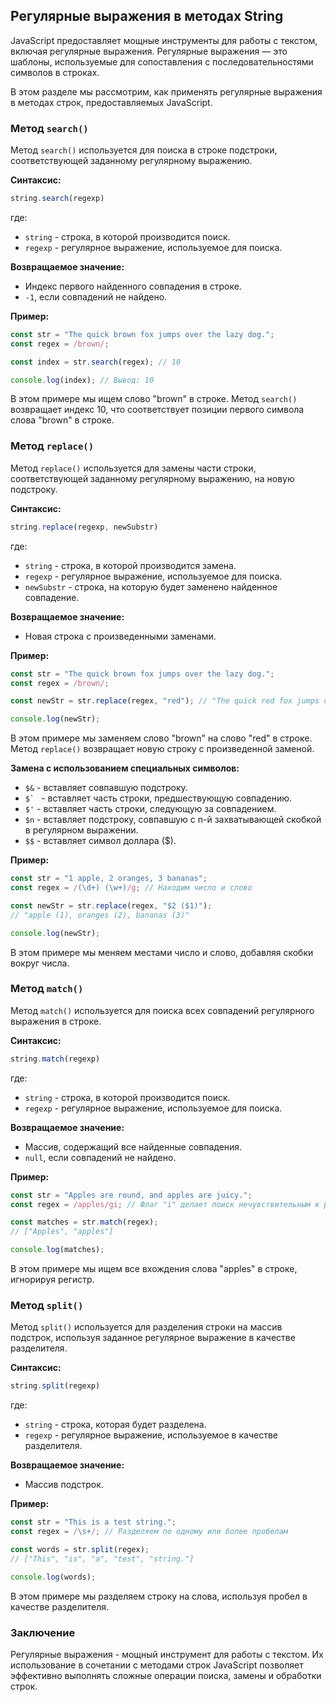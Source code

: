 ## Регулярные выражения в методах String

JavaScript предоставляет мощные инструменты для работы с текстом, включая регулярные выражения. Регулярные выражения — это шаблоны, используемые для сопоставления с последовательностями символов в строках. 

В этом разделе мы рассмотрим, как применять регулярные выражения в методах строк, предоставляемых JavaScript.

### Метод `search()`

Метод `search()` используется для поиска в строке подстроки, соответствующей заданному регулярному выражению. 

**Синтаксис:**

```javascript
string.search(regexp)
```

где:

* `string` - строка, в которой производится поиск.
* `regexp` - регулярное выражение, используемое для поиска.

**Возвращаемое значение:**

* Индекс первого найденного совпадения в строке.
* `-1`, если совпадений не найдено.

**Пример:**

```javascript
const str = "The quick brown fox jumps over the lazy dog.";
const regex = /brown/;

const index = str.search(regex); // 10

console.log(index); // Вывод: 10
```

В этом примере мы ищем слово "brown" в строке. Метод `search()` возвращает индекс 10, что соответствует позиции первого символа слова "brown" в строке.

### Метод `replace()`

Метод `replace()` используется для замены части строки, соответствующей заданному регулярному выражению, на новую подстроку.

**Синтаксис:**

```javascript
string.replace(regexp, newSubstr)
```

где:

* `string` - строка, в которой производится замена.
* `regexp` - регулярное выражение, используемое для поиска.
* `newSubstr` - строка, на которую будет заменено найденное совпадение.

**Возвращаемое значение:**

* Новая строка с произведенными заменами.

**Пример:**

```javascript
const str = "The quick brown fox jumps over the lazy dog.";
const regex = /brown/;

const newStr = str.replace(regex, "red"); // "The quick red fox jumps over the lazy dog."

console.log(newStr); 
```

В этом примере мы заменяем слово "brown" на слово "red" в строке. Метод `replace()` возвращает новую строку с произведенной заменой.

**Замена с использованием специальных символов:**

* `$&` - вставляет совпавшую подстроку.
* ``$` `` - вставляет часть строки, предшествующую совпадению.
* `$'` - вставляет часть строки, следующую за совпадением.
* `$n` - вставляет подстроку, совпавшую с n-й захватывающей скобкой в регулярном выражении.
* `$$` - вставляет символ доллара ($).

**Пример:**

```javascript
const str = "1 apple, 2 oranges, 3 bananas";
const regex = /(\d+) (\w+)/g; // Находим число и слово

const newStr = str.replace(regex, "$2 ($1)"); 
// "apple (1), oranges (2), bananas (3)"

console.log(newStr); 
```

В этом примере мы меняем местами число и слово, добавляя скобки вокруг числа.

### Метод `match()`

Метод `match()` используется для поиска всех совпадений регулярного выражения в строке.

**Синтаксис:**

```javascript
string.match(regexp)
```

где:

* `string` - строка, в которой производится поиск.
* `regexp` - регулярное выражение, используемое для поиска.

**Возвращаемое значение:**

* Массив, содержащий все найденные совпадения.
* `null`, если совпадений не найдено.

**Пример:**

```javascript
const str = "Apples are round, and apples are juicy.";
const regex = /apples/gi; // Флаг "i" делает поиск нечувствительным к регистру

const matches = str.match(regex); 
// ["Apples", "apples"]

console.log(matches); 
```

В этом примере мы ищем все вхождения слова "apples" в строке, игнорируя регистр. 

### Метод `split()`

Метод `split()` используется для разделения строки на массив подстрок, используя заданное регулярное выражение в качестве разделителя.

**Синтаксис:**

```javascript
string.split(regexp)
```

где:

* `string` - строка, которая будет разделена.
* `regexp` - регулярное выражение, используемое в качестве разделителя.

**Возвращаемое значение:**

* Массив подстрок.

**Пример:**

```javascript
const str = "This is a test string.";
const regex = /\s+/; // Разделяем по одному или более пробелам

const words = str.split(regex);
// ["This", "is", "a", "test", "string."]

console.log(words); 
```

В этом примере мы разделяем строку на слова, используя пробел в качестве разделителя.

### Заключение

Регулярные выражения - мощный инструмент для работы с текстом. Их использование в сочетании с методами строк JavaScript позволяет эффективно выполнять сложные операции поиска, замены и обработки строк. 
